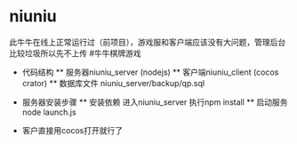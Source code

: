# niuniu
此牛牛在线上正常运行过（前项目），游戏服和客户端应该没有大问题，管理后台比较垃圾所以先不上传
#牛牛棋牌游戏
* 代码结构
** 服务器niuniu_server (nodejs)
** 客户端niuniu_client (cocos crator)
** 数据库文件 niuniu_server/backup/qp.sql

* 服务器安装步骤
** 安装依赖 进入niuniu_server  执行npm install 
** 启动服务 node launch.js

* 客户直接用cocos打开就行了
